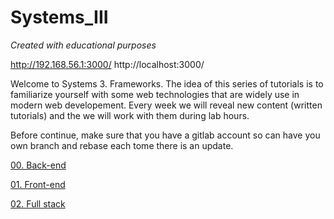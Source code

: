 # Systems_III
*Created with educational purposes*

http://192.168.56.1:3000/
http://localhost:3000/

Welcome to Systems 3. Frameworks. 
The idea of this series of tutorials is to familiarize yourself with some web technologies that are widely use in modern web developement. Every week we will reveal new content (written tutorials) and the we will work with them during lab hours.

Before continue, make sure that you have a gitlab account so can have you own branch and rebase each tome there is an update.

[00. Back-end](./Tutorials/00_Back-end.md)

[01. Front-end](./Tutorials/01_Front-end.md)

[02. Full stack](./Tutorials/02_FullStack.md)
